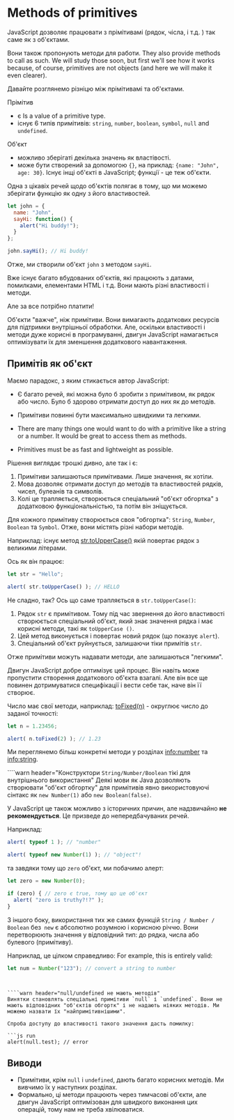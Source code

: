 # Methods of primitives

JavaScript дозволяє працювати з прімітивамі (рядок, чісла, і т.д. ) так саме як з об'єктами.

Вони також пропонують методи для работи. 
They also provide methods to call as such. We will study those soon, but first we'll see how it works because, of course, primitives are not objects (and here we will make it even clearer).

Давайте розглянемо різніцю між прімітивамі та об'єктами.

Прімітив

- є Is a value of a primitive type.
- існує 6 типів примітивів: `string`, `number`, `boolean`, `symbol`, `null` and `undefined`.

Об'єкт

- можливо зберігаті декілька значень як властівості.
- може бути створений за допомогою `{}`, на приклад: `{name: "John", age: 30}`. Існує інщі об'єкті в JavaScript; функції - це теж об'єкти.

Одна з цікавіх речей щодо об'єктів полягає в тому, що ми можемо зберігати функцію як одну з його властивостей.

```js run
let john = {
  name: "John",
  sayHi: function() {
    alert("Hi buddy!");
  }
};

john.sayHi(); // Hi buddy!
```

Отже, ми створили об'єкт `john` з методом `sayHi`.

Вже існує багато вбудованих об'єктів, які працюють з датами, помилками, елементами HTML і т.д. Вони мають різні властивості і методи.

Але за все потрібно платити!

Об'єкти "важче", ніж примітиви. Вони вимагають додаткових ресурсів для підтримки внутрішньої обработки. Але, оскільки властивості і методи дуже корисні в програмуванні, двигун JavaScript намагається оптимізувати їх для зменшення додаткового навантаження.

## Примітів як об'єкт

Маємо парадокс, з яким стикається автор JavaScript:

- Є багато речей, які можна було б зробити з примітивом, як рядок або число. Було б здорово отримати доступ до них як до методів.
- Примітиви повинні бути максимально швидкими та легкими.

- There are many things one would want to do with a primitive like a string or a number. It would be great to access them as methods.
- Primitives must be as fast and lightweight as possible.

Рішення виглядає трошкі дивно, але так і є:

1. Примітиви залишаються примітивами. Лише значення, як хотіли.
2. Мова дозволяє отримати доступ до методів та властивостей рядків, чисел, булеанів та символів.
3. Колі це трапляється, створюється спеціальний "об'єкт обгортка" з додатковою функціональністью, та потім він зніщується.

Для кожного примітиву створюється своя "обгортка": `String`, `Number`, `Boolean` та `Symbol`. Отже, вони містять різні набори методів.

Наприклад: існує метод [str.toUpperCase()](https://developer.mozilla.org/en/docs/Web/JavaScript/Reference/Global_Objects/String/toUpperCase) якій повертає рядок з великими літерами. 

Ось як він працює:

```js run
let str = "Hello";

alert( str.toUpperCase() ); // HELLO
```

Не сладно, так? Ось що саме трапляється в `str.toUpperCase()`:

1. Рядок `str` є примітивом. Тому під час звернення до його властивості створюється спеціальний об'єкт, який знає значення рядка і має корисні методи, такі як `toUpperCase ()`.
2. Цей метод виконується і повертає новий рядок (що показує `alert`).
3. Спеціальний об'єкт руйнується, залишаючи тіки примітів `str`.

Отже примітиви можуть надавати методи, але залишаються "легкими".

Двигун JavaScript добре оптимізує цей процес. Він навіть може пропустити створення додаткового об'єкта взагалі. Але він все ще повинен дотримуватися специфікації і вести себе так, наче він її створює.

Число має свої методи, наприклад: [toFixed(n)](https://developer.mozilla.org/en-US/docs/Web/JavaScript/Reference/Global_Objects/Number/toFixed) - округлює число до заданої точності:

```js run
let n = 1.23456;

alert( n.toFixed(2) ); // 1.23
```

Ми переглянемо більш конкретні методи у розділах <info:number> та <info:string>.


````warn header="Конструктори `String/Number/Boolean` тікі для внутрішнього використання"
Деякі мови як Java дозволяють створювати "об'єкт обгортку" для примітивів явно використовуючі сінтакс як  `new Number(1)` або `new Boolean(false)`.

У JavaScript це також можливо з історичних причин, але надзвичайно **не рекомендується**. Це призведе до непередбачуваних речей.

Наприклад:

```js run
alert( typeof 1 ); // "number"

alert( typeof new Number(1) ); // "object"!
```

та завдяки тому що `zero` об'єкт, ми побачимо алерт:

```js run
let zero = new Number(0);

if (zero) { // zero є true, тому що це об'єкт
  alert( "zero is truthy?!?" );
}
```


З іншого боку, використання тих же самих функцій `String / Number / Boolean` без` new` є абсолютно розумною і корисною річчю. Вони перетворюють значення у відповідний тип: до рядка, числа або булевого (примітиву).

Наприклад, це цілком справедливо:
For example, this is entirely valid:
```js
let num = Number("123"); // convert a string to number
```
````


````warn header="null/undefined не мають методів"
Винятки становлять спеціальні примітиви `null` і `undefined`. Вони не мають відповідних "об'єктів обгортк" і не надають ніяких методів. Ми можемо назвати їх "найпримітивнішими".

Спроба доступу до властивості такого значення дасть помилку:

```js run
alert(null.test); // error
````

## Виводи

- Примітиви, крім `null` і `undefined`, дають багато корисних методів. Ми вивчимо їх у наступних розділах.
- Формально, ці методи працюють через тимчасові об'єкти, але двигун JavaScript оптимізован для швидкого виконання цих операцій, тому нам не треба хвілюватися.
